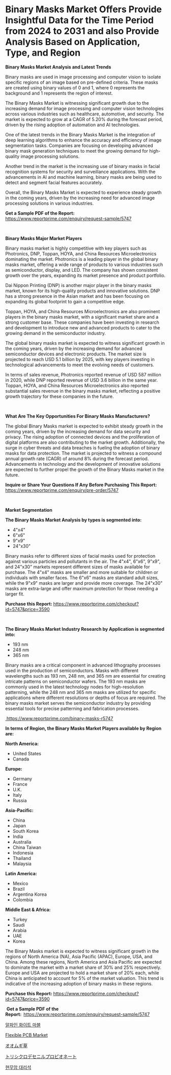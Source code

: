 <p><h1>Binary Masks Market Offers Provide Insightful Data for the Time Period from 2024 to 2031 and also Provide Analysis Based on Application, Type, and Region</h1></p><p><strong>Binary Masks Market Analysis and Latest Trends</strong></p>
<p><p>Binary masks are used in image processing and computer vision to isolate specific regions of an image based on pre-defined criteria. These masks are created using binary values of 0 and 1, where 0 represents the background and 1 represents the region of interest.</p><p>The Binary Masks Market is witnessing significant growth due to the increasing demand for image processing and computer vision technologies across various industries such as healthcare, automotive, and security. The market is expected to grow at a CAGR of 5.20% during the forecast period, driven by the rising adoption of automation and AI technologies.</p><p>One of the latest trends in the Binary Masks Market is the integration of deep learning algorithms to enhance the accuracy and efficiency of image segmentation tasks. Companies are focusing on developing advanced binary mask generation techniques to meet the growing demand for high-quality image processing solutions.</p><p>Another trend in the market is the increasing use of binary masks in facial recognition systems for security and surveillance applications. With the advancements in AI and machine learning, binary masks are being used to detect and segment facial features accurately.</p><p>Overall, the Binary Masks Market is expected to experience steady growth in the coming years, driven by the increasing need for advanced image processing solutions in various industries.</p></p>
<p><strong>Get a Sample PDF of the Report:&nbsp;</strong> <a href="https://www.reportprime.com/enquiry/request-sample/5747">https://www.reportprime.com/enquiry/request-sample/5747</a></p>
<p>&nbsp;</p>
<p><strong>Binary Masks Major Market Players</strong></p>
<p><p>Binary masks market is highly competitive with key players such as Photronics, DNP, Toppan, HOYA, and China Resources Microelectronics dominating the market. Photronics is a leading player in the global binary masks market, offering a wide range of products to various industries such as semiconductor, display, and LED. The company has shown consistent growth over the years, expanding its market presence and product portfolio.</p><p>Dai Nippon Printing (DNP) is another major player in the binary masks market, known for its high-quality products and innovative solutions. DNP has a strong presence in the Asian market and has been focusing on expanding its global footprint to gain a competitive edge.</p><p>Toppan, HOYA, and China Resources Microelectronics are also prominent players in the binary masks market, with a significant market share and a strong customer base. These companies have been investing in research and development to introduce new and advanced products to cater to the growing demand in the semiconductor industry.</p><p>The global binary masks market is expected to witness significant growth in the coming years, driven by the increasing demand for advanced semiconductor devices and electronic products. The market size is projected to reach USD 5.1 billion by 2025, with key players investing in technological advancements to meet the evolving needs of customers.</p><p>In terms of sales revenue, Photronics reported revenue of USD 587 million in 2020, while DNP reported revenue of USD 3.6 billion in the same year. Toppan, HOYA, and China Resources Microelectronics also reported substantial sales revenue in the binary masks market, reflecting a positive growth trajectory for these companies in the future.</p></p>
<p>&nbsp;</p>
<p><strong>What Are The Key Opportunities For Binary Masks Manufacturers?</strong></p>
<p><p>The global Binary Masks market is expected to exhibit steady growth in the coming years, driven by the increasing demand for data security and privacy. The rising adoption of connected devices and the proliferation of digital platforms are also contributing to the market growth. Additionally, the surge in cyber threats and data breaches is fueling the adoption of binary masks for data protection. The market is projected to witness a compound annual growth rate (CAGR) of around 8% during the forecast period. Advancements in technology and the development of innovative solutions are expected to further propel the growth of the Binary Masks market in the future.</p></p>
<p><strong>Inquire or Share Your Questions If Any Before Purchasing This Report:</strong> <a href="https://www.reportprime.com/enquiry/pre-order/5747">https://www.reportprime.com/enquiry/pre-order/5747</a></p>
<p>&nbsp;</p>
<p><strong>Market Segmentation</strong></p>
<p><strong>The Binary Masks Market Analysis by types is segmented into:</strong></p>
<p><ul><li>4"x4"</li><li>6"x6"</li><li>9"x9"</li><li>24"x30"</li></ul></p>
<p><p>Binary masks refer to different sizes of facial masks used for protection against various particles and pollutants in the air. The 4"x4", 6"x6", 9"x9", and 24"x30" markets represent different sizes of masks available for purchase. The 4"x4" masks are smaller and more suitable for children or individuals with smaller faces. The 6"x6" masks are standard adult sizes, while the 9"x9" masks are larger and provide more coverage. The 24"x30" masks are extra-large and offer maximum protection for those needing a larger fit.</p></p>
<p><strong>Purchase this Report:&nbsp;</strong><a href="https://www.reportprime.com/checkout?id=5747&price=3590">https://www.reportprime.com/checkout?id=5747&price=3590</a></p>
<p>&nbsp;</p>
<p><strong>The Binary Masks Market Industry Research by Application is segmented into:</strong></p>
<p><ul><li>193 nm</li><li>248 nm</li><li>365 nm</li></ul></p>
<p><p>Binary masks are a critical component in advanced lithography processes used in the production of semiconductors. Masks with different wavelengths such as 193 nm, 248 nm, and 365 nm are essential for creating intricate patterns on semiconductor wafers. The 193 nm masks are commonly used in the latest technology nodes for high-resolution patterning, while the 248 nm and 365 nm masks are utilized for specific applications where different resolutions or depths of focus are required. The binary masks market serves the semiconductor industry by providing essential tools for precise patterning and fabrication processes.</p></p>
<p><a href="https://www.reportprime.com/binary-masks-r5747">&nbsp;https://www.reportprime.com/binary-masks-r5747</a></p>
<p><strong>In terms of Region, the Binary Masks Market Players available by Region are:</strong></p>
<p>
    <p> <strong> North America: </strong>
        <ul>
            <li>United States</li>
            <li>Canada</li>
        </ul>
        </p> 
    <p> <strong> Europe: </strong>
        <ul>
            <li>Germany</li>
            <li>France</li>
            <li>U.K.</li>
            <li>Italy</li>
            <li>Russia</li>
        </ul>
        </p> 
    <p> <strong> Asia-Pacific: </strong>
        <ul>
            <li>China</li>
            <li>Japan</li>
            <li>South Korea</li>
            <li>India</li>
            <li>Australia</li>
            <li>China Taiwan</li>
            <li>Indonesia</li>
            <li>Thailand</li>
            <li>Malaysia</li>
        </ul>
        </p> 
    <p> <strong> Latin America: </strong>
        <ul>
            <li>Mexico</li>
            <li>Brazil</li>
            <li>Argentina Korea</li>
            <li>Colombia</li>
        </ul>
        </p> 
    <p> <strong> Middle East & Africa: </strong>
        <ul>
            <li>Turkey</li>
            <li>Saudi</li>
            <li>Arabia</li>
            <li>UAE</li>
            <li>Korea</li>
        </ul>
    </p>
    </p>
<p><p>The Binary Masks market is expected to witness significant growth in the regions of North America (NA), Asia Pacific (APAC), Europe, USA, and China. Among these regions, North America and Asia Pacific are expected to dominate the market with a market share of 30% and 25% respectively. Europe and USA are projected to hold a market share of 20% each, while China is anticipated to account for 5% of the market valuation. This trend is indicative of the increasing adoption of binary masks in these regions.</p></p>
<p><strong>Purchase this Report: </strong><a href="https://www.reportprime.com/checkout?id=5747&price=3590">https://www.reportprime.com/checkout?id=5747&price=3590</a></p>
<p>&nbsp;<strong>Get a Sample PDF of the Report:&nbsp;&nbsp;</strong><a href="https://www.reportprime.com/enquiry/request-sample/5747">https://www.reportprime.com/enquiry/request-sample/5747</a></p>
<p><strong></strong></p>
<p><p><a href="https://github.com/wallacBahrtyinger567686/Market-Research-Report-List-1/blob/main/837632470948.md">알파인 화이트 마블</a></p><p><a href="https://www.linkedin.com/pulse/flexible-pcb-market-size-outlook-forecast-2024-2031-tech-elicit-vj2kf">Flexible PCB Market</a></p><p><a href="https://github.com/kegley4963/Market-Research-Report-List-1/blob/main/277200574424.md">オオムギ草</a></p><p><a href="https://github.com/FrancoWeber2023/Market-Research-Report-List-1/blob/main/495598374425.md">トリシクロデセニルプロピオネート</a></p><p><a href="https://github.com/AidenReinger/Market-Research-Report-List-1/blob/main/448814670949.md">현무암 대리석</a></p></p>